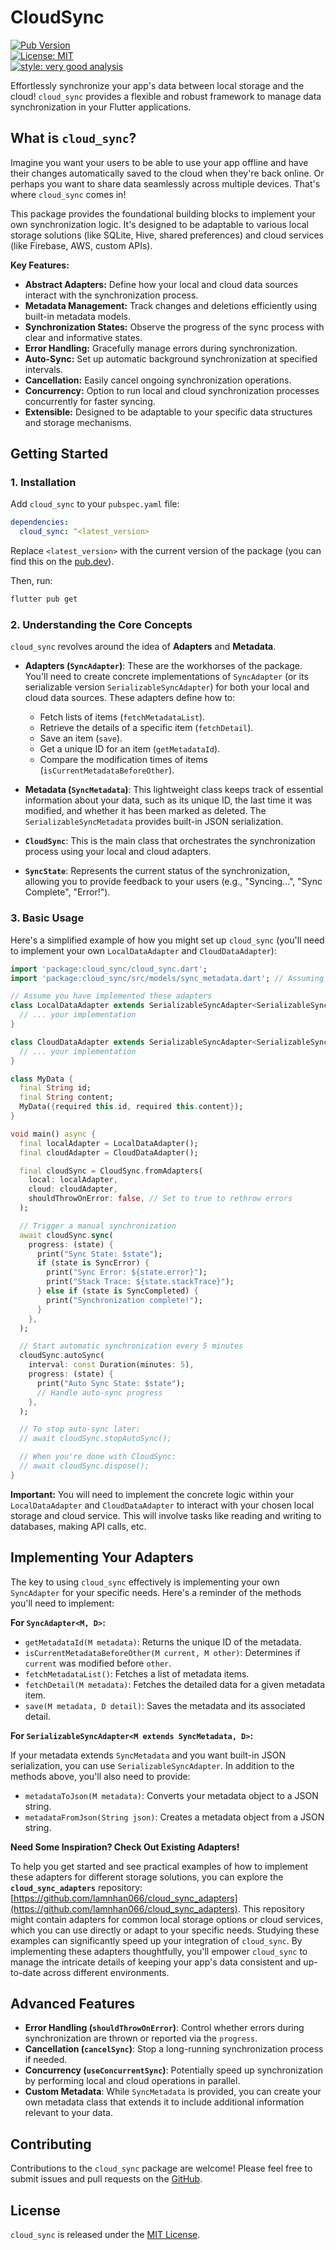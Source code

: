 # CloudSync

[![Pub Version](https://img.shields.io/pub/v/cloud_sync.svg)](https://pub.dev/packages/cloud_sync)  
[![License: MIT](https://img.shields.io/badge/License-MIT-blue.svg)](LICENSE)  
[![style: very good analysis](https://img.shields.io/badge/style-very_good_analysis-B22C89.svg)](https://pub.dev/packages/very_good_analysis)

Effortlessly synchronize your app's data between local storage and the cloud! `cloud_sync` provides a flexible and robust framework to manage data synchronization in your Flutter applications.

## What is `cloud_sync`?

Imagine you want your users to be able to use your app offline and have their changes automatically saved to the cloud when they're back online. Or perhaps you want to share data seamlessly across multiple devices. That's where `cloud_sync` comes in!

This package provides the foundational building blocks to implement your own synchronization logic. It's designed to be adaptable to various local storage solutions (like SQLite, Hive, shared preferences) and cloud services (like Firebase, AWS, custom APIs).

**Key Features:**

* **Abstract Adapters:** Define how your local and cloud data sources interact with the synchronization process.
* **Metadata Management:** Track changes and deletions efficiently using built-in metadata models.
* **Synchronization States:** Observe the progress of the sync process with clear and informative states.
* **Error Handling:** Gracefully manage errors during synchronization.
* **Auto-Sync:** Set up automatic background synchronization at specified intervals.
* **Cancellation:** Easily cancel ongoing synchronization operations.
* **Concurrency:** Option to run local and cloud synchronization processes concurrently for faster syncing.
* **Extensible:** Designed to be adaptable to your specific data structures and storage mechanisms.

## Getting Started

### 1. Installation

Add `cloud_sync` to your `pubspec.yaml` file:

```yaml
dependencies:
  cloud_sync: ^<latest_version>
````

Replace `<latest_version>` with the current version of the package (you can find this on the [pub.dev](https://pub.dev/packages/cloud_sync)).

Then, run:

```bash
flutter pub get
```

### 2\. Understanding the Core Concepts

`cloud_sync` revolves around the idea of **Adapters** and **Metadata**.

* **Adapters (`SyncAdapter`)**: These are the workhorses of the package. You'll need to create concrete implementations of `SyncAdapter` (or its serializable version `SerializableSyncAdapter`) for both your local and cloud data sources. These adapters define how to:

  * Fetch lists of items (`fetchMetadataList`).
  * Retrieve the details of a specific item (`fetchDetail`).
  * Save an item (`save`).
  * Get a unique ID for an item (`getMetadataId`).
  * Compare the modification times of items (`isCurrentMetadataBeforeOther`).

* **Metadata (`SyncMetadata`)**: This lightweight class keeps track of essential information about your data, such as its unique ID, the last time it was modified, and whether it has been marked as deleted. The `SerializableSyncMetadata` provides built-in JSON serialization.

* **`CloudSync`**: This is the main class that orchestrates the synchronization process using your local and cloud adapters.

* **`SyncState`**: Represents the current status of the synchronization, allowing you to provide feedback to your users (e.g., "Syncing...", "Sync Complete", "Error\!").

### 3\. Basic Usage

Here's a simplified example of how you might set up `cloud_sync` (you'll need to implement your own `LocalDataAdapter` and `CloudDataAdapter`):

```dart
import 'package:cloud_sync/cloud_sync.dart';
import 'package:cloud_sync/src/models/sync_metadata.dart'; // Assuming sync_metadata.dart is in src/models

// Assume you have implemented these adapters
class LocalDataAdapter extends SerializableSyncAdapter<SerializableSyncMetadata, MyData> {
  // ... your implementation
}

class CloudDataAdapter extends SerializableSyncAdapter<SerializableSyncMetadata, MyData> {
  // ... your implementation
}

class MyData {
  final String id;
  final String content;
  MyData({required this.id, required this.content});
}

void main() async {
  final localAdapter = LocalDataAdapter();
  final cloudAdapter = CloudDataAdapter();

  final cloudSync = CloudSync.fromAdapters(
    local: localAdapter,
    cloud: cloudAdapter,
    shouldThrowOnError: false, // Set to true to rethrow errors
  );

  // Trigger a manual synchronization
  await cloudSync.sync(
    progress: (state) {
      print("Sync State: $state");
      if (state is SyncError) {
        print("Sync Error: ${state.error}");
        print("Stack Trace: ${state.stackTrace}");
      } else if (state is SyncCompleted) {
        print("Synchronization complete!");
      }
    },
  );

  // Start automatic synchronization every 5 minutes
  cloudSync.autoSync(
    interval: const Duration(minutes: 5),
    progress: (state) {
      print("Auto Sync State: $state");
      // Handle auto-sync progress
    },
  );

  // To stop auto-sync later:
  // await cloudSync.stopAutoSync();

  // When you're done with CloudSync:
  // await cloudSync.dispose();
}
```

**Important:** You will need to implement the concrete logic within your `LocalDataAdapter` and `CloudDataAdapter` to interact with your chosen local storage and cloud service. This will involve tasks like reading and writing to databases, making API calls, etc.

## Implementing Your Adapters

The key to using `cloud_sync` effectively is implementing your own `SyncAdapter` for your specific needs. Here's a reminder of the methods you'll need to implement:

**For `SyncAdapter<M, D>`:**

* `getMetadataId(M metadata)`: Returns the unique ID of the metadata.
* `isCurrentMetadataBeforeOther(M current, M other)`: Determines if `current` was modified before `other`.
* `fetchMetadataList()`: Fetches a list of metadata items.
* `fetchDetail(M metadata)`: Fetches the detailed data for a given metadata item.
* `save(M metadata, D detail)`: Saves the metadata and its associated detail.

**For `SerializableSyncAdapter<M extends SyncMetadata, D>`:**

If your metadata extends `SyncMetadata` and you want built-in JSON serialization, you can use `SerializableSyncAdapter`. In addition to the methods above, you'll also need to provide:

* `metadataToJson(M metadata)`: Converts your metadata object to a JSON string.
* `metadataFromJson(String json)`: Creates a metadata object from a JSON string.

**Need Some Inspiration? Check Out Existing Adapters!**

To help you get started and see practical examples of how to implement these adapters for different storage solutions, you can explore the **`cloud_sync_adapters`** repository: [https://github.com/lamnhan066/cloud_sync_adapters](https://github.com/lamnhan066/cloud_sync_adapters). This repository might contain adapters for common local storage options or cloud services, which you can use directly or adapt to your specific needs. Studying these examples can significantly speed up your integration of `cloud_sync`. By implementing these adapters thoughtfully, you'll empower `cloud_sync` to manage the intricate details of keeping your app's data consistent and up-to-date across different environments.

## Advanced Features

* **Error Handling (`shouldThrowOnError`)**: Control whether errors during synchronization are thrown or reported via the `progress`.
* **Cancellation (`cancelSync`)**: Stop a long-running synchronization process if needed.
* **Concurrency (`useConcurrentSync`)**: Potentially speed up synchronization by performing local and cloud operations in parallel.
* **Custom Metadata**: While `SyncMetadata` is provided, you can create your own metadata class that extends it to include additional information relevant to your data.

## Contributing

Contributions to the `cloud_sync` package are welcome\! Please feel free to submit issues and pull requests on the [GitHub](https://github.com/lamnhan066/cloud_sync).

## License

`cloud_sync` is released under the [MIT License](https://github.com/lamnhan066/cloud_sync/blob/main/LICENSE).
